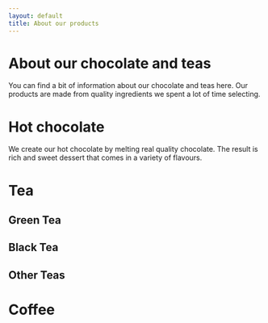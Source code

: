 ```yaml
---
layout: default
title: About our products
---
```

# About our chocolate and teas

You can find a bit of information about our chocolate and teas here. Our products are made from quality ingredients we spent a lot of time selecting. 

# Hot chocolate
We create our hot chocolate by melting real quality chocolate. The result is rich and sweet dessert that comes in a variety of flavours. 
# Tea

## Green Tea

## Black Tea

## Other Teas

# Coffee
